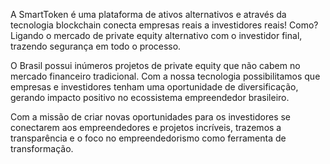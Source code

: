 A SmartToken é uma plataforma de ativos alternativos e através da tecnologia blockchain conecta empresas reais a investidores reais! Como? Ligando o mercado de private equity alternativo com o investidor final, trazendo segurança em todo o processo.

O Brasil possui inúmeros projetos de private equity que não cabem no mercado financeiro tradicional. Com a nossa tecnologia possibilitamos que empresas e investidores tenham uma oportunidade de diversificação, gerando impacto positivo no ecossistema empreendedor brasileiro.

Com a missão de criar novas oportunidades para os investidores se conectarem aos empreendedores e projetos incríveis, trazemos a transparência e o foco no empreendedorismo como ferramenta de transformação.

